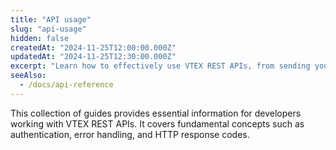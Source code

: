 ```yaml
---
title: "API usage"  
slug: "api-usage"  
hidden: false  
createdAt: "2024-11-25T12:00:00.000Z"  
updatedAt: "2024-11-25T12:30:00.000Z"  
excerpt: "Learn how to effectively use VTEX REST APIs, from sending your first request to building resilient integrations."  
seeAlso:
  - /docs/api-reference
---
```


This collection of guides provides essential information for developers working with VTEX REST APIs. It covers fundamental concepts such as authentication, error handling, and HTTP response codes.

<Flex>

<WhatsNextCard  
title="List of REST APIs"  
description="Explore the full catalog of VTEX REST APIs and find the best solutions for your integration needs."  
linkTo="https://developers.vtex.com/docs/guides/getting-started-list-of-rest-apis"  
linkTitle="See more"  
/>  

<WhatsNextCard  
title="Making your first request"  
description="Follow step-by-step instructions to make your first API request using VTEX API Reference and tools like Postman."  
linkTo="https://developers.vtex.com/docs/guides/making-your-first-request"  
linkTitle="See more"  
/>  

<WhatsNextCard  
title="Authentication"  
description="Understand how to securely authenticate your API requests and protect sensitive data."  
linkTo="https://example.com/docs/authentication"  
linkTitle="See more"  
/>  

<WhatsNextCard  
title="Response status codes"  
description="Understand the HTTP status codes returned by VTEX APIs and how to interpret them for effective troubleshooting."  
linkTo="https://developers.vtex.com/docs/guides/api-response-codes"  
linkTitle="See more"  
/>  

<WhatsNextCard  
title="Error handling and best practices"  
description="Implement error-handling techniques to create reliable and resilient applications."  
linkTo="https://developers.vtex.com/docs/guides/handling-errors-and-exceptions"  
linkTitle="See more"  
/>  

</Flex>
